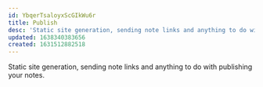 ```yaml
---
id: YbqerTsaloyxScGIkWu6r
title: Publish
desc: 'Static site generation, sending note links and anything to do with publishing your notes.'
updated: 1638340383656
created: 1631512882518
---
```


Static site generation, sending note links and anything to do with publishing your notes.